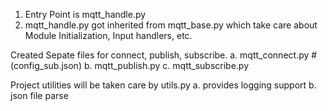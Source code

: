1. Entry Point is mqtt_handle.py
2. mqtt_handle.py got inherited from mqtt_base.py which take care about Module Initialization, Input handlers, etc.


Created Sepate files for connect, publish, subscribe.
    a. mqtt_connect.py #(config_sub.json)
    b. mqtt_publish.py 
    c. mqtt_subscribe.py

Project utilities will be taken care by utils.py
    a. provides logging support 
    b. json file parse